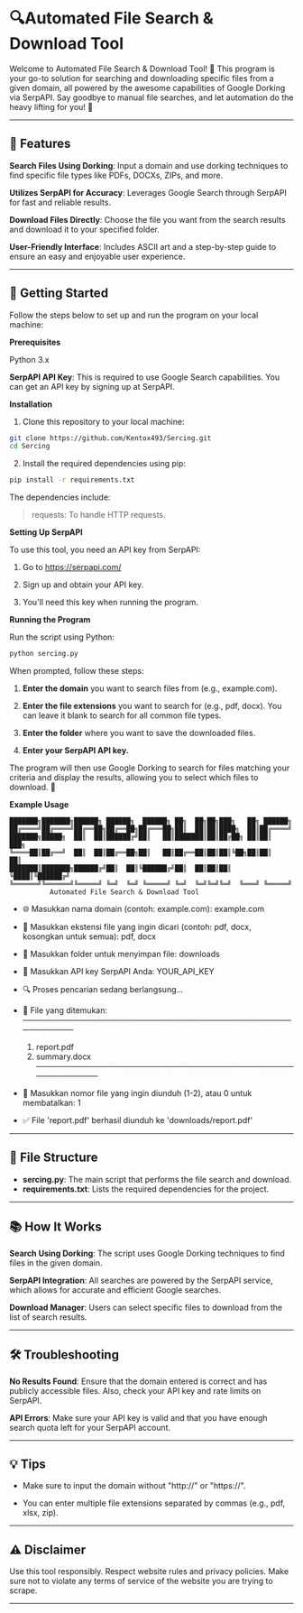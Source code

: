 # 🔍Automated File Search & Download Tool

Welcome to Automated File Search & Download Tool! 🚀 This program is your go-to solution for searching and downloading specific files from a given domain, all powered by the awesome capabilities of Google Dorking via SerpAPI. Say goodbye to manual file searches, and let automation do the heavy lifting for you! 💪

---

## 🌟 Features

**Search Files Using Dorking**: Input a domain and use dorking techniques to find specific file types like PDFs, DOCXs, ZIPs, and more.

**Utilizes SerpAPI for Accuracy**: Leverages Google Search through SerpAPI for fast and reliable results.

**Download Files Directly**: Choose the file you want from the search results and download it to your specified folder.

**User-Friendly Interface**: Includes ASCII art and a step-by-step guide to ensure an easy and enjoyable user experience.

---

## 🎉 Getting Started

Follow the steps below to set up and run the program on your local machine:

**Prerequisites**

Python 3.x

**SerpAPI API Key**: This is required to use Google Search capabilities. You can get an API key by signing up at SerpAPI.

**Installation**

1. Clone this repository to your local machine:

```bash
git clone https://github.com/Kentox493/Sercing.git
cd Sercing
```
2. Install the required dependencies using pip:

```bash
pip install -r requirements.txt
```
The dependencies include:

> requests: To handle HTTP requests.

**Setting Up SerpAPI**

To use this tool, you need an API key from SerpAPI:

1. Go to https://serpapi.com/ 

2. Sign up and obtain your API key.

3. You'll need this key when running the program.

**Running the Program**

Run the script using Python:
```bash
python sercing.py
```
When prompted, follow these steps:

1. **Enter the domain** you want to search files from (e.g., example.com).

2. **Enter the file extensions** you want to search for (e.g., pdf, docx). You can leave it blank to search for all common file types.

3. **Enter the folder** where you want to save the downloaded files.

4. **Enter your SerpAPI API key.**

The program will then use Google Dorking to search for files matching your criteria and display the results, allowing you to select which files to download. 🚀

**Example Usage**

    ███████╗███████╗██████╗ ██████╗  ██████╗ ██╗  ██╗██╗███╗   ██╗ ██████╗
    ██╔════╝██╔════╝██╔══██╗██╔══██╗██╔═══██╗██║  ██║██║████╗  ██║██╔════╝
    ███████╗█████╗  ██║  ██║██████╔╝██║   ██║███████║██║██╔██╗ ██║██║  ███╗
    ╚════██║██╔══╝  ██║  ██║██╔══██╗██║   ██║██╔══██║██║██║╚██╗██║██║   ██║
    ███████║███████╗██████╔╝██║  ██║╚██████╔╝██║  ██║██║██║ ╚████║╚██████╔╝
    ╚══════╝╚══════╝╚═════╝ ╚═╝  ╚═╝ ╚═════╝ ╚═╝  ╚═╝╚═╝╚═╝  ╚═══╝ ╚═════╝
              Automated File Search & Download Tool

- 🌐 Masukkan nama domain (contoh: example.com): example.com
- 📂 Masukkan ekstensi file yang ingin dicari (contoh: pdf, docx, kosongkan untuk semua): pdf, docx
- 💾 Masukkan folder untuk menyimpan file: downloads
- 🔑 Masukkan API key SerpAPI Anda: YOUR_API_KEY

- 🔍 Proses pencarian sedang berlangsung...
- 📄 File yang ditemukan:
─────────────────────────────────────────────────────────
  1. report.pdf
  2. summary.docx
─────────────────────────────────────────────────────────
- 📝 Masukkan nomor file yang ingin diunduh (1-2), atau 0 untuk membatalkan: 1
- ✅ File 'report.pdf' berhasil diunduh ke 'downloads/report.pdf'

---

## 📂 File Structure

- **sercing.py**: The main script that performs the file search and download.
- **requirements.txt**: Lists the required dependencies for the project.

---

## 📚 How It Works

**Search Using Dorking**: The script uses Google Dorking techniques to find files in the given domain.

**SerpAPI Integration**: All searches are powered by the SerpAPI service, which allows for accurate and efficient Google searches.

**Download Manager**: Users can select specific files to download from the list of search results.

---

## 🛠 Troubleshooting

**No Results Found**: Ensure that the domain entered is correct and has publicly accessible files. Also, check your API key and rate limits on SerpAPI.

**API Errors**: Make sure your API key is valid and that you have enough search quota left for your SerpAPI account.

---

## 💡 Tips

- Make sure to input the domain without "http://" or "https://".

- You can enter multiple file extensions separated by commas (e.g., pdf, xlsx, zip).

---

## ⚠️ Disclaimer

Use this tool responsibly. Respect website rules and privacy policies. Make sure not to violate any terms of service of the website you are trying to scrape.

---
